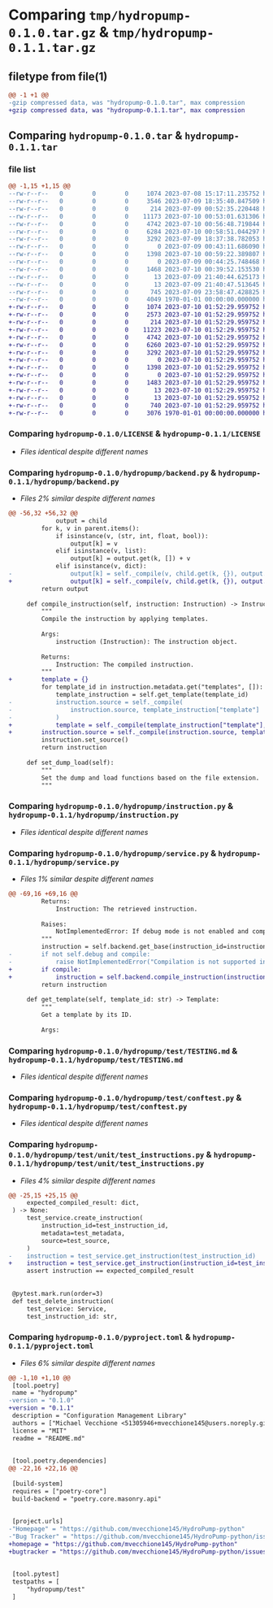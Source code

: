 # Comparing `tmp/hydropump-0.1.0.tar.gz` & `tmp/hydropump-0.1.1.tar.gz`

## filetype from file(1)

```diff
@@ -1 +1 @@
-gzip compressed data, was "hydropump-0.1.0.tar", max compression
+gzip compressed data, was "hydropump-0.1.1.tar", max compression
```

## Comparing `hydropump-0.1.0.tar` & `hydropump-0.1.1.tar`

### file list

```diff
@@ -1,15 +1,15 @@
--rw-r--r--   0        0        0     1074 2023-07-08 15:17:11.235752 hydropump-0.1.0/LICENSE
--rw-r--r--   0        0        0     3546 2023-07-09 18:35:40.847509 hydropump-0.1.0/README.md
--rw-r--r--   0        0        0      214 2023-07-09 00:52:35.220448 hydropump-0.1.0/hydropump/__init__.py
--rw-r--r--   0        0        0    11173 2023-07-10 00:53:01.631306 hydropump-0.1.0/hydropump/backend.py
--rw-r--r--   0        0        0     4742 2023-07-10 00:56:48.719844 hydropump-0.1.0/hydropump/instruction.py
--rw-r--r--   0        0        0     6284 2023-07-10 00:58:51.044297 hydropump-0.1.0/hydropump/service.py
--rw-r--r--   0        0        0     3292 2023-07-09 18:37:38.782053 hydropump-0.1.0/hydropump/test/TESTING.md
--rw-r--r--   0        0        0        0 2023-07-09 00:43:11.686090 hydropump-0.1.0/hydropump/test/__init__.py
--rw-r--r--   0        0        0     1398 2023-07-10 00:59:22.389807 hydropump-0.1.0/hydropump/test/conftest.py
--rw-r--r--   0        0        0        0 2023-07-09 00:44:25.748468 hydropump-0.1.0/hydropump/test/unit/__init__.py
--rw-r--r--   0        0        0     1468 2023-07-10 00:39:52.153530 hydropump-0.1.0/hydropump/test/unit/test_instructions.py
--rw-r--r--   0        0        0       13 2023-07-09 21:40:44.625173 hydropump-0.1.0/hydropump/test/unit/test_root/base/.gitignore
--rw-r--r--   0        0        0       13 2023-07-09 21:40:47.513645 hydropump-0.1.0/hydropump/test/unit/test_root/template/.gitignore
--rw-r--r--   0        0        0      745 2023-07-09 23:58:47.428825 hydropump-0.1.0/pyproject.toml
--rw-r--r--   0        0        0     4049 1970-01-01 00:00:00.000000 hydropump-0.1.0/PKG-INFO
+-rw-r--r--   0        0        0     1074 2023-07-10 01:52:29.959752 hydropump-0.1.1/LICENSE
+-rw-r--r--   0        0        0     2573 2023-07-10 01:52:29.959752 hydropump-0.1.1/README.md
+-rw-r--r--   0        0        0      214 2023-07-10 01:52:29.959752 hydropump-0.1.1/hydropump/__init__.py
+-rw-r--r--   0        0        0    11223 2023-07-10 01:52:29.959752 hydropump-0.1.1/hydropump/backend.py
+-rw-r--r--   0        0        0     4742 2023-07-10 01:52:29.959752 hydropump-0.1.1/hydropump/instruction.py
+-rw-r--r--   0        0        0     6260 2023-07-10 01:52:29.959752 hydropump-0.1.1/hydropump/service.py
+-rw-r--r--   0        0        0     3292 2023-07-10 01:52:29.959752 hydropump-0.1.1/hydropump/test/TESTING.md
+-rw-r--r--   0        0        0        0 2023-07-10 01:52:29.959752 hydropump-0.1.1/hydropump/test/__init__.py
+-rw-r--r--   0        0        0     1398 2023-07-10 01:52:29.959752 hydropump-0.1.1/hydropump/test/conftest.py
+-rw-r--r--   0        0        0        0 2023-07-10 01:52:29.959752 hydropump-0.1.1/hydropump/test/unit/__init__.py
+-rw-r--r--   0        0        0     1483 2023-07-10 01:52:29.959752 hydropump-0.1.1/hydropump/test/unit/test_instructions.py
+-rw-r--r--   0        0        0       13 2023-07-10 01:52:29.959752 hydropump-0.1.1/hydropump/test/unit/test_root/base/.gitignore
+-rw-r--r--   0        0        0       13 2023-07-10 01:52:29.959752 hydropump-0.1.1/hydropump/test/unit/test_root/template/.gitignore
+-rw-r--r--   0        0        0      740 2023-07-10 01:52:29.959752 hydropump-0.1.1/pyproject.toml
+-rw-r--r--   0        0        0     3076 1970-01-01 00:00:00.000000 hydropump-0.1.1/PKG-INFO
```

### Comparing `hydropump-0.1.0/LICENSE` & `hydropump-0.1.1/LICENSE`

 * *Files identical despite different names*

### Comparing `hydropump-0.1.0/hydropump/backend.py` & `hydropump-0.1.1/hydropump/backend.py`

 * *Files 2% similar despite different names*

```diff
@@ -56,32 +56,32 @@
             output = child
         for k, v in parent.items():
             if isinstance(v, (str, int, float, bool)):
                 output[k] = v
             elif isinstance(v, list):
                 output[k] = output.get(k, []) + v
             elif isinstance(v, dict):
-                output[k] = self._compile(v, child.get(k, {}), output.get())
+                output[k] = self._compile(v, child.get(k, {}), output.get(k, {}))
         return output
 
     def compile_instruction(self, instruction: Instruction) -> Instruction:
         """
         Compile the instruction by applying templates.
 
         Args:
             instruction (Instruction): The instruction object.
 
         Returns:
             Instruction: The compiled instruction.
         """
+        template = {}
         for template_id in instruction.metadata.get("templates", []):
             template_instruction = self.get_template(template_id)
-            instruction.source = self._compile(
-                instruction.source, template_instruction["template"]
-            )
+            template = self._compile(template_instruction["template"], template)
+        instruction.source = self._compile(instruction.source, template)
         instruction.set_source()
         return instruction
 
     def set_dump_load(self):
         """
         Set the dump and load functions based on the file extension.
         """
```

### Comparing `hydropump-0.1.0/hydropump/instruction.py` & `hydropump-0.1.1/hydropump/instruction.py`

 * *Files identical despite different names*

### Comparing `hydropump-0.1.0/hydropump/service.py` & `hydropump-0.1.1/hydropump/service.py`

 * *Files 1% similar despite different names*

```diff
@@ -69,16 +69,16 @@
         Returns:
             Instruction: The retrieved instruction.
 
         Raises:
             NotImplementedError: If debug mode is not enabled and compilation is requested.
         """
         instruction = self.backend.get_base(instruction_id=instruction_id)
-        if not self.debug and compile:
-            raise NotImplementedError("Compilation is not supported in non-debug mode.")
+        if compile:
+            instruction = self.backend.compile_instruction(instruction=instruction)
         return instruction
 
     def get_template(self, template_id: str) -> Template:
         """
         Get a template by its ID.
 
         Args:
```

### Comparing `hydropump-0.1.0/hydropump/test/TESTING.md` & `hydropump-0.1.1/hydropump/test/TESTING.md`

 * *Files identical despite different names*

### Comparing `hydropump-0.1.0/hydropump/test/conftest.py` & `hydropump-0.1.1/hydropump/test/conftest.py`

 * *Files identical despite different names*

### Comparing `hydropump-0.1.0/hydropump/test/unit/test_instructions.py` & `hydropump-0.1.1/hydropump/test/unit/test_instructions.py`

 * *Files 4% similar despite different names*

```diff
@@ -25,15 +25,15 @@
     expected_compiled_result: dict,
 ) -> None:
     test_service.create_instruction(
         instruction_id=test_instruction_id,
         metadata=test_metadata,
         source=test_source,
     )
-    instruction = test_service.get_instruction(test_instruction_id)
+    instruction = test_service.get_instruction(instruction_id=test_instruction_id)
     assert instruction == expected_compiled_result
 
 
 @pytest.mark.run(order=3)
 def test_delete_instruction(
     test_service: Service,
     test_instruction_id: str,
```

### Comparing `hydropump-0.1.0/pyproject.toml` & `hydropump-0.1.1/pyproject.toml`

 * *Files 6% similar despite different names*

```diff
@@ -1,10 +1,10 @@
 [tool.poetry]
 name = "hydropump"
-version = "0.1.0"
+version = "0.1.1"
 description = "Configuration Management Library"
 authors = ["Michael Vecchione <51305946+mvecchione145@users.noreply.github.com>"]
 license = "MIT"
 readme = "README.md"
 
 
 [tool.poetry.dependencies]
@@ -22,16 +22,16 @@
 
 [build-system]
 requires = ["poetry-core"]
 build-backend = "poetry.core.masonry.api"
 
 
 [project.urls]
-"Homepage" = "https://github.com/mvecchione145/HydroPump-python"
-"Bug Tracker" = "https://github.com/mvecchione145/HydroPump-python/issues"
+homepage = "https://github.com/mvecchione145/HydroPump-python"
+bugtracker = "https://github.com/mvecchione145/HydroPump-python/issues"
 
 
 [tool.pytest]
 testpaths = [
     "hydropump/test"
 ]
```

